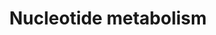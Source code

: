 ---
annotations:
- type: Pathway Ontology
  value: purine metabolic pathway
authors:
- N.Fidelman
- MaintBot
- Txr24
- Thomas
- Mjh
- Khanspers
- Eweitz
description: The pathway outlined above focuses on purine metabolism and in particular
  that of guanine metabolism.     Proteins on this pathway have targeted assays available
  via the [https://assays.cancer.gov/available_assays?wp_id=WP404 CPTAC Assay Portal]
last-edited: 2021-05-07
organisms:
- Homo sapiens
redirect_from:
- /index.php/Pathway:WP404
- /instance/WP404
schema-jsonld:
- '@context': https://schema.org/
  '@id': https://wikipathways.github.io/pathways/WP404.html
  '@type': Dataset
  creator:
    '@type': Organization
    name: WikiPathways
  description: The pathway outlined above focuses on purine metabolism and in particular
    that of guanine metabolism.     Proteins on this pathway have targeted assays
    available via the [https://assays.cancer.gov/available_assays?wp_id=WP404 CPTAC
    Assay Portal]
  keywords:
  - RRM2
  - PRPP
  - SAT
  - Uric Acid
  - OAZ1
  - PRPS2
  - SRM
  - Guanine
  - Adenine
  - AICAR
  - HPRT1
  - Hypoxanthine
  - PRPS1
  - Spermidine
  - ADSL
  - ADSS
  - Ornithine
  - Ribose
  - NME2
  - POLD1
  - MTHFD2
  - POLB
  - Putrescine
  - POLA
  - DHFR
  - IMP
  - AMP
  - Spermine
  - IMPDH1
  - RRM2B
  - Adenylosuccinate
  - SAICAR
  - Xanthine monophosphate
  - POLG
  - RRM1
  - GMP
  license: CC0
  name: Nucleotide metabolism
seo: CreativeWork
title: Nucleotide metabolism
wpid: WP404
---